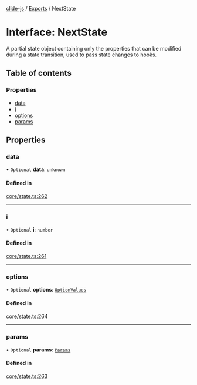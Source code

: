 [clide-js](../README.md) / [Exports](../modules.md) / NextState

# Interface: NextState

A partial state object containing only the properties that can be modified
during a state transition, used to pass state changes to hooks.

## Table of contents

### Properties

- [data](NextState.md#data)
- [i](NextState.md#i)
- [options](NextState.md#options)
- [params](NextState.md#params)

## Properties

### data

• `Optional` **data**: `unknown`

#### Defined in

[core/state.ts:262](https://github.com/ryangoree/clide-js/blob/3edecc0/packages/clide-js/src/core/state.ts#L262)

___

### i

• `Optional` **i**: `number`

#### Defined in

[core/state.ts:261](https://github.com/ryangoree/clide-js/blob/3edecc0/packages/clide-js/src/core/state.ts#L261)

___

### options

• `Optional` **options**: [`OptionValues`](../modules.md#optionvalues)

#### Defined in

[core/state.ts:264](https://github.com/ryangoree/clide-js/blob/3edecc0/packages/clide-js/src/core/state.ts#L264)

___

### params

• `Optional` **params**: [`Params`](../modules.md#params)

#### Defined in

[core/state.ts:263](https://github.com/ryangoree/clide-js/blob/3edecc0/packages/clide-js/src/core/state.ts#L263)

